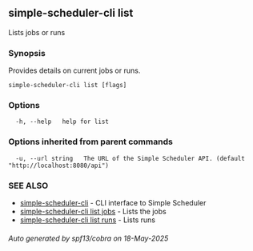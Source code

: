 ## simple-scheduler-cli list

Lists jobs or runs

### Synopsis

Provides details on current jobs or runs.

```
simple-scheduler-cli list [flags]
```

### Options

```
  -h, --help   help for list
```

### Options inherited from parent commands

```
  -u, --url string   The URL of the Simple Scheduler API. (default "http://localhost:8080/api")
```

### SEE ALSO

* [simple-scheduler-cli](simple-scheduler-cli.md)	 - CLI interface to Simple Scheduler
* [simple-scheduler-cli list jobs](simple-scheduler-cli_list_jobs.md)	 - Lists the jobs
* [simple-scheduler-cli list runs](simple-scheduler-cli_list_runs.md)	 - Lists runs

###### Auto generated by spf13/cobra on 18-May-2025
